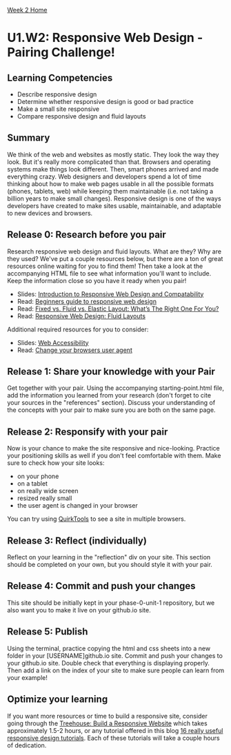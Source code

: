 [Week 2 Home](../)

# U1.W2: Responsive Web Design - Pairing Challenge! 

## Learning Competencies
- Describe responsive design
- Determine whether responsive design is good or bad practice
- Make a small site responsive
- Compare responsive design and fluid layouts


## Summary

We think of the web and websites as mostly static. They look the way
they look. But it's really more complicated than that.  Browsers and
operating systems make things look different. Then, smart phones arrived
and made everything crazy.  Web designers and developers spend a lot of
time thinking about how to make web pages usable in all the possible
formats (phones, tablets, web) while keeping them maintainable (i.e. not
taking a billion years to make small changes). Responsive design is one
of the ways developers have created to make sites usable, maintainable, and
adaptable to new devices and browsers. 


## Release 0: Research before you pair

Research responsive web design and fluid layouts. What are they? Why are they used? We've put a couple resources below, but there are a ton of great resources online waiting for you to find them! Then take a look at the accompanying HTML file to see what information you'll want to include. Keep the information close so you have it ready when you pair!

- Slides: [Introduction to Responsive Web Design and Compatability](http://girldevelopit.github.io/gdi-core-intermediate-html-css/class4.html#/1)
- Read: [Beginners guide to responsive web design](http://blog.teamtreehouse.com/beginners-guide-to-responsive-web-design)
- Read: [Fixed vs. Fluid vs. Elastic Layout: What’s The Right One For You?](http://www.smashingmagazine.com/2009/06/02/fixed-vs-fluid-vs-elastic-layout-whats-the-right-one-for-you/)
- Read: [Responsive Web Design: Fluid Layouts](http://www.sitepoint.com/responsive-web-design-fluid-layouts/)

Additional required resources for you to consider:
- Slides: [Web Accessibility](http://girldevelopit.github.io/girldevelopit-rdu-access/classslides.html#/)
- Read: [Change your browsers user agent](http://osxdaily.com/2013/01/16/change-user-agent-chrome-safari-firefox/)


## Release 1: Share your knowledge with your Pair

Get together with your pair. Using the accompanying starting-point.html file, add the information you learned from your research (don't forget to cite your sources in the "references" section). Discuss your understanding of the concepts with your pair to make sure you are both on the same page. 

## Release 2: Responsify with your pair
Now is your chance to make the site responsive and nice-looking. Practice your positioning skills as well if you don't feel comfortable with them. Make sure to check how your site looks: 

- on your phone 
- on a tablet
- on really wide screen
- resized really small
- the user agent is changed in your browser

You can try using [QuirkTools](http://quirktools.com/screenfly) to see a site in multiple browsers.

## Release 3: Reflect (individually)
Reflect on your learning in the "reflection" div on your site. This section should be completed on your own, but you should style it with your pair. 

## Release 4: Commit and push your changes 
This site should be initially kept in your phase-0-unit-1 repository, but we also want you to make it live on your github.io site. 

## Release 5: Publish
Using the terminal, practice copying the html and css sheets into a new folder in your [USERNAME]github.io site. Commit and push your changes to your github.io site. Double check that everything is displaying  properly. Then add a link on the index of your site to make sure people can learn from your example!

## Optimize your learning
If you want more resources or time to build a responsive site, consider going through the [Treehouse: Build a Responsive Website](http://teamtreehouse.com/library/build-a-responsive-website) which takes approximately 1.5-2 hours, or any tutorial offered in this blog [16 really useful responsive design tutorials](http://www.creativebloq.com/netmag/16-really-useful-responsive-design-tutorials-71410085). Each of these tutorials will take a couple hours of dedication.


